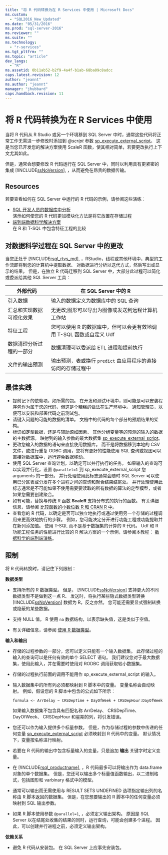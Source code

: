 ```yaml
---
title: "将 R 代码转换为在 R Services 中使用 | Microsoft Docs"
ms.custom: 
  - "SQL2016_New_Updated"
ms.date: "05/31/2016"
ms.prod: "sql-server-2016"
ms.reviewer: ""
ms.suite: ""
ms.technology: 
  - "r-services"
ms.tgt_pltfrm: ""
ms.topic: "article"
dev_langs: 
  - "R"
ms.assetid: 0b11ab52-b2f9-4a4f-b1ab-68ba09c8adcc
caps.latest.revision: 12
author: "jeannt"
ms.author: "jeannt"
manager: "jhubbard"
caps.handback.revision: 11
---
```

# 将 R 代码转换为在 R Services 中使用
当将 R 代码从 R Studio 或另一个环境移到 SQL Server 中时，通常这些代码将正常工作无需进一步修改时添加到 *@script* 参数 [sp_execute_external_script](../../relational-databases/system-stored-procedures/sp-execute-external-script-transact-sql.md)。 这是当您已开发您的解决方案使用 ScaleR 函数，使其相对简单，若要更改执行上下文尤其如此。    
    
但是，通常会想要修改 R 代码运行在 SQL Server 中，同时以利用具有更紧密的集成 [!INCLUDE[ssNoVersion](../../includes/ssnoversion-md.md)], ，从而避免在昂贵的数据传输。   
   
   
## Resources  
  
若要查看如何在 SQL Server 中运行的 R 代码的示例，请参阅这些演练︰   
+ [SQL 开发人员的数据库中分析](../../advanced-analytics/r-services/in-database-advanced-analytics-for-sql-developers-tutorial.md)    
  演示如何使您的 R 代码更加模块化方法是将它放置在存储过程  
+ [端到端数据科学解决方案](../../advanced-analytics/r-services/data-science-end-to-end-walkthrough.md)    
  在 R 和 T-SQL 中包含特征工程的比较

## 对数据科学过程在 SQL Server 中的更改  
  
当您正处于 [!INCLUDE[rsql_rtvs_md](../../includes/rsql-rtvs-md.md)], ，RStudio，线程或其他环境中，典型的工作流即将到您的计算机中提取数据、 对数据进行分析以迭代方式，然后写出或显示的结果。 但是，在独立 R 代码迁移到 SQL Server 中，大部分此过程可以简化或委派给其他 SQL Server 工具︰

| 外部代码 | 在 SQL Server 中的 R |
|-------|-------|
| 引入数据| 输入的数据定义为数据库中的 SQL 查询 | 
| 汇总和实现数据可视化效果| 无更改;图形可以导出为图像或发送到远程计算机工作站|
|特征工程| 您可以使用 R 的数据库中，但可以会更有效地调用 T-SQL 函数或自定义 Udf|
|数据清理分析过程的一部分| 数据清理可以委派给 ETL 进程和提前执行|
|文件的输出预测| 输出预测，表或换行 `predict` 由应用程序的直接访问的存储过程中|
  

  
## 最佳实践  
  
+ 提前记下的依赖项，如所需的包。 在开发和测试环境中，则可能是可以安装程序包作为属于您的代码，但这是个糟糕的做法在生产环境中。 通知管理员，以便可以安装和部署代码之前测试包。  
+ 请键入问题的可能的数据的清单。 文档中的代码的每个部分的预期结果的架构。  
+ 标识如定型数据，还是与辅助源如因素、 其他分组变量等的预测的输入的数据的主数据源。 映射到的输入参数的最大数据集 [sp_execute_external_script](../../relational-databases/system-stored-procedures/sp-execute-external-script-transact-sql.md)。  
+ 更改您输入的数据的语句来直接使用数据库。 而不是将数据移到本地的 CSV 文件，或进行重复 ODBC 调用，您将有更好的性能使用 SQL 查询或视图可以直接对数据库中，运行避免数据移动。  
+ 使用 SQL Server 查询计划，以确定可以并行执行的任务。 如果输入的查询可以实现并行化，设置 `@parallel=1` 到 sp_execute_external_script 您 arguments 的一部分。 并行处理使用此标志通常会随时 SQL Server 可以使用已分区表或分发在多个进程之间的查询和聚合结果结尾处。 
   并行处理使用此标志通常是不可能如果不使用需要要读取的所有数据的算法的定型模型，或者如果您需要创建聚合。 
+ 如有可能，替换与传统 R 函数 **ScaleR** 支持分布式的执行的函数。 有关详细信息，请参阅 [比较函数的小数位数 R 和 CRAN R 中](Summary%20of%20rx%20Functions.md)。
+ 查看您的 R 代码，以确定是否可以独立地执行或通过使用另一个存储的过程调用来更高效地执行的步骤。 例如，您可能决定分开进行功能工程或功能提取并在新列添加值。 使用 T-SQL 而不是基于数据集的计算的 R 代码。 Udf 和 R 功能工程任务的性能进行比较的 R 解决方案的一个示例，请参阅本教程︰ [数据科学的端到端演练](../../advanced-analytics/r-services/data-science-end-to-end-walkthrough.md)。  
  
    
## 限制    
 将 R 代码转换时，请记住下列限制︰    
   
**数据类型**    
-   支持所有的 R 数据类型。 但是， [!INCLUDE[ssNoVersion](../../includes/ssnoversion-md.md)] 支持更大的不同数据类型不是做到这一点 R、 发送时，将执行某些隐式数据类型转换 [!INCLUDE[ssNoVersion](../../includes/ssnoversion-md.md)] 数据为 R，反之亦然。 您可能还需要显式强制转换或隐蔽的某些数据。    
    
- 支持 NULL 值。 R 使用 `na` 数据结构，以表示缺失值，这是类似于空值。    
    
- 有关详细信息，请参阅 [使用 R 数据类型](../../advanced-analytics/r-services/working-with-r-data-types.md)。    
 
 **输入和输出**   
+ 存储的过程参数的一部分，您可以定义只能有一个输入数据集。 此存储过程的输入的查询可以是任何有效的单个 SELECT 语句。 我们建议您对于最大数据集，使用此输入，并在需要时使用对 RODBC 调用获取较小数据集。 

+ 存储的过程执行前面的调用不能用作 sp_execute_external_script 的输入。    
    
+ 输入数据集中的所有列必须都映射到 R 脚本中的变量。 变量名称会自动映射。 例如，假设您的 R 脚本中包含的公式如下所示︰    
    
    ```    
    formula <- ArrDelay ~ CRSDepTime + DayOfWeek + CRSDepHour:DayOfWeek    
    ```    
    
     如果输入数据集不包含具有匹配名称 ArrDelay、 CRSDepTime、 DayOfWeek、 CRSDepHour 和星期的列，将引发错误。    

+ 您还可以作为输入提供多个标量参数。 但是，作为存储过程的参数中传递的任何变量 [sp_execute_external_script](../../relational-databases/system-stored-procedures/sp-execute-external-script-transact-sql.md) 必须映射到 R 代码中的变量。 默认情况下，变量按名称进行映射。
+ 若要在 R 代码的输出中包含标量输入的变量，只是追加 **输出** 关键字时定义变量。             
+ 在 [!INCLUDE[rsql_productname](../../includes/rsql-productname-md.md)], ，R 代码最多可以将输出作为 data.frame 对象的单个数据集。 但是，您还可以输出多个标量值函数输出，以二进制格式，包括图形和 varbinary 格式中的模型。    
    
+ 通常可以输出而无需使用与 RESULT SETS UNDEFINED 选项指定输出列的名称由 R 脚本返回的数据集。 但是，在您想要输出的 R 脚本中的任何变量必须映射到 SQL 输出参数。
    
+ 如果 R 脚本使用参数 `@parallel=1`, ，必须定义输出架构。 原因是 SQL Server 以在结尾处收集的结果的同时，运行查询，可能会创建多个进程。 因此，可以创建并行进程之前，必须定义输出架构。

 **依赖关系**
 + 避免 R 代码从安装包。 在 SQL Server 上应事先安装包。  
  
  
  

